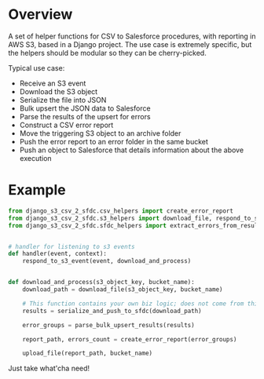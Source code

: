 # Overview

A set of helper functions for CSV to Salesforce procedures, with reporting in AWS S3, based in a Django project.
The use case is extremely specific, but the helpers should be modular so they can be cherry-picked.

Typical use case:

- Receive an S3 event
- Download the S3 object
- Serialize the file into JSON
- Bulk upsert the JSON data to Salesforce
- Parse the results of the upsert for errors
- Construct a CSV error report
- Move the triggering S3 object to an archive folder
- Push the error report to an error folder in the same bucket
- Push an object to Salesforce that details information about the above execution

# Example

```python
from django_s3_csv_2_sfdc.csv_helpers import create_error_report
from django_s3_csv_2_sfdc.s3_helpers import download_file, respond_to_s3_event, upload_file
from django_s3_csv_2_sfdc.sfdc_helpers import extract_errors_from_results


# handler for listening to s3 events
def handler(event, context):
    respond_to_s3_event(event, download_and_process)


def download_and_process(s3_object_key, bucket_name):
    download_path = download_file(s3_object_key, bucket_name)

    # This function contains your own biz logic; does not come from this library
    results = serialize_and_push_to_sfdc(download_path)

    error_groups = parse_bulk_upsert_results(results)

    report_path, errors_count = create_error_report(error_groups)

    upload_file(report_path, bucket_name)
```

Just take what'cha need!
